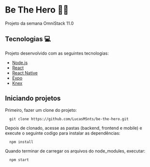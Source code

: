 # Be The Hero 🦸‍♂️
Projeto da semana OmniStack 11.0

## Tecnologias 💻

Projeto desenvolvido com as seguintes tecnologias:
- [Node.js](https://nodejs.org/en/)
- [React](https://pt-br.reactjs.org/)
- [React Native](https://reactnative.dev/)
- [Expo](https://expo.io/)
- [Knex](http://knexjs.org/)

## Iniciando projetos 
Primeiro, fazer um clone do projeto:
```
  git clone https://github.com/LucasMSnts/be-the-hero.git
```
Depois de clonado, acesse as pastas (backend, frontend e mobile) e execute o seguinte codigo para instalar as dependências:
```
  npm install
```
Quando terminar de carregar os arquivos do node_modules, executar:
```
  npm start
```
